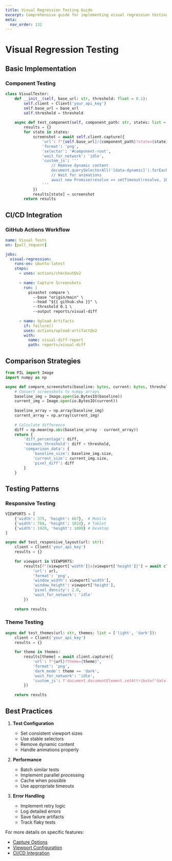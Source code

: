 ```yaml
---
title: Visual Regression Testing Guide
excerpt: Comprehensive guide for implementing visual regression testing with Pixashot, including CI/CD integration, test frameworks, and comparison strategies.
meta:
  nav_order: 132
---
```


# Visual Regression Testing

## Basic Implementation

### Component Testing
```python
class VisualTester:
    def __init__(self, base_url: str, threshold: float = 0.1):
        self.client = Client('your_api_key')
        self.base_url = base_url
        self.threshold = threshold
    
    async def test_component(self, component_path: str, states: list = ['default']):
        results = {}
        for state in states:
            screenshot = await self.client.capture({
                'url': f"{self.base_url}/{component_path}?state={state}",
                'format': 'png',
                'selector': '#component-root',
                'wait_for_network': 'idle',
                'custom_js': '''
                    // Remove dynamic content
                    document.querySelectorAll('[data-dynamic]').forEach(el => el.remove());
                    // Wait for animations
                    await new Promise(resolve => setTimeout(resolve, 1000));
                '''
            })
            results[state] = screenshot
        return results

```

## CI/CD Integration

### GitHub Actions Workflow
```yaml
name: Visual Tests
on: [pull_request]

jobs:
  visual-regression:
    runs-on: ubuntu-latest
    steps:
      - uses: actions/checkout@v2
      
      - name: Capture Screenshots
        run: |
          pixashot compare \
            --base "origin/main" \
            --head "${{ github.sha }}" \
            --threshold 0.1 \
            --output reports/visual-diff
      
      - name: Upload Artifacts
        if: failure()
        uses: actions/upload-artifact@v2
        with:
          name: visual-diff-report
          path: reports/visual-diff
```

## Comparison Strategies

```python
from PIL import Image
import numpy as np

async def compare_screenshots(baseline: bytes, current: bytes, threshold: float = 0.1):
    # Convert screenshots to numpy arrays
    baseline_img = Image.open(io.BytesIO(baseline))
    current_img = Image.open(io.BytesIO(current))
    
    baseline_array = np.array(baseline_img)
    current_array = np.array(current_img)
    
    # Calculate difference
    diff = np.mean(np.abs(baseline_array - current_array))
    return {
        'diff_percentage': diff,
        'exceeds_threshold': diff > threshold,
        'comparison_data': {
            'baseline_size': baseline_img.size,
            'current_size': current_img.size,
            'pixel_diff': diff
        }
    }
```

## Testing Patterns

### Responsive Testing
```python
VIEWPORTS = [
    {'width': 375, 'height': 667},  # Mobile
    {'width': 768, 'height': 1024}, # Tablet
    {'width': 1920, 'height': 1080} # Desktop
]

async def test_responsive_layout(url: str):
    client = Client('your_api_key')
    results = {}
    
    for viewport in VIEWPORTS:
        results[f"{viewport['width']}x{viewport['height']}"] = await client.capture({
            'url': url,
            'format': 'png',
            'window_width': viewport['width'],
            'window_height': viewport['height'],
            'pixel_density': 2.0,
            'wait_for_network': 'idle'
        })
    
    return results
```

### Theme Testing
```python
async def test_themes(url: str, themes: list = ['light', 'dark']):
    client = Client('your_api_key')
    results = {}
    
    for theme in themes:
        results[theme] = await client.capture({
            'url': f"{url}?theme={theme}",
            'format': 'png',
            'dark_mode': theme == 'dark',
            'wait_for_network': 'idle',
            'custom_js': f'document.documentElement.setAttribute("data-theme", "{theme}");'
        })
    
    return results
```

## Best Practices

1. **Test Configuration**
    - Set consistent viewport sizes
    - Use stable selectors
    - Remove dynamic content
    - Handle animations properly

2. **Performance**
    - Batch similar tests
    - Implement parallel processing
    - Cache when possible
    - Use appropriate timeouts

3. **Error Handling**
    - Implement retry logic
    - Log detailed errors
    - Save failure artifacts
    - Track flaky tests

For more details on specific features:
- [Capture Options](../capture-options/advanced-capture.md)
- [Viewport Configuration](../capture-options/viewport-options.md)
- [CI/CD Integration](../deployment/index.md)